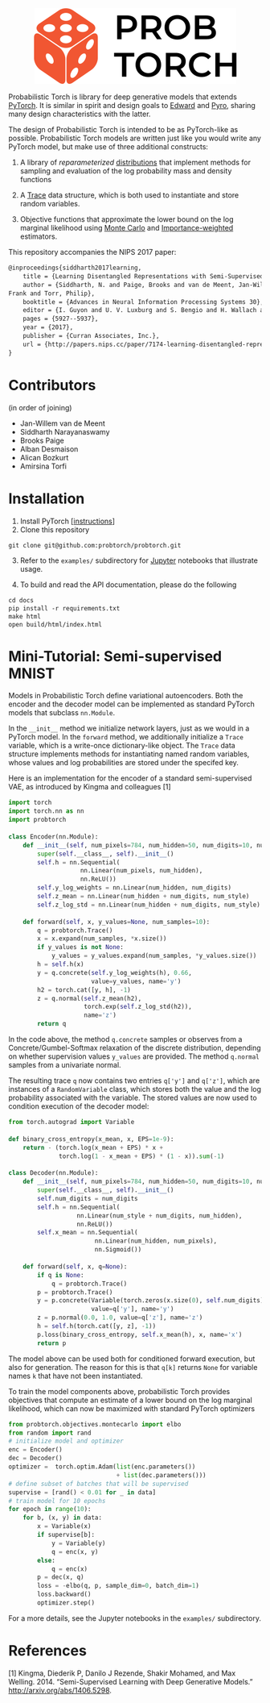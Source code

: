 <div align="center">
  <img height="150px" src="docs/source/_static/img/probtorch-logo.png"></a>
</div>

Probabilistic Torch is library for deep generative models that extends [PyTorch](http://pytorch.org). It is similar in spirit and design goals to [Edward](http://edwardlib.org) and [Pyro](https://github.com/uber/pyro), sharing many design characteristics with the latter.

The design of Probabilistic Torch is intended to be as PyTorch-like as possible. Probabilistic Torch models are written just like you would write any PyTorch model, but make use of three additional constructs:

1. A library of *reparameterized* [distributions](https://github.com/probtorch/probtorch/tree/master/probtorch/distributions) that implement methods for sampling and evaluation of the log probability mass and density functions

2. A [Trace](https://github.com/probtorch/probtorch/blob/master/probtorch/stochastic.py#L119) data structure, which is both used to instantiate and store random variables.

3. Objective functions that approximate the lower bound on the log marginal likelihood using [Monte Carlo](https://github.com/probtorch/probtorch/blob/master/probtorch/objectives/montecarlo.py) and [Importance-weighted](https://github.com/probtorch/probtorch/blob/master/probtorch/objectives/importance.py) estimators.

This repository accompanies the NIPS 2017 paper:

```latex
@inproceedings{siddharth2017learning,
    title = {Learning Disentangled Representations with Semi-Supervised Deep Generative Models},
    author = {Siddharth, N. and Paige, Brooks and van de Meent, Jan-Willem and Desmaison, Alban and Goodman, Noah D. and Kohli, Pushmeet and Wood, 
Frank and Torr, Philip},
    booktitle = {Advances in Neural Information Processing Systems 30},
    editor = {I. Guyon and U. V. Luxburg and S. Bengio and H. Wallach and R. Fergus and S. Vishwanathan and R. Garnett},
    pages = {5927--5937},
    year = {2017},
    publisher = {Curran Associates, Inc.},
    url = {http://papers.nips.cc/paper/7174-learning-disentangled-representations-with-semi-supervised-deep-generative-models.pdf}
}
```


# Contributors 

(in order of joining)

- Jan-Willem van de Meent
- Siddharth Narayanaswamy 
- Brooks Paige
- Alban Desmaison
- Alican Bozkurt
- Amirsina Torfi


# Installation

1. Install PyTorch [[instructions](https://github.com/pytorch/pytorch)]
2. Clone this repository
```
git clone git@github.com:probtorch/probtorch.git
```

3. Refer to the `examples/` subdirectory for [Jupyter](http://jupyter.org) notebooks that illustrate usage. 

4. To build and read the API documentation, please do the following 
```
cd docs
pip install -r requirements.txt
make html
open build/html/index.html
```


# Mini-Tutorial: Semi-supervised MNIST

Models in Probabilistic Torch define variational autoencoders. Both the encoder and the decoder model can be implemented as standard PyTorch models that subclass `nn.Module`. 

In the `__init__` method we initialize network layers, just as we would in a PyTorch model. In the `forward` method, we additionally initialize a `Trace` variable, which is a write-once dictionary-like object. The `Trace` data structure implements methods for instantiating named random variables, whose values and log probabilities are stored under the specifed key.

Here is an implementation for the encoder of a standard semi-supervised VAE, as introduced by Kingma and colleagues [1]

```python
import torch
import torch.nn as nn
import probtorch

class Encoder(nn.Module):
    def __init__(self, num_pixels=784, num_hidden=50, num_digits=10, num_style=2):
        super(self.__class__, self).__init__()
        self.h = nn.Sequential(
                    nn.Linear(num_pixels, num_hidden), 
                    nn.ReLU())
        self.y_log_weights = nn.Linear(num_hidden, num_digits)
        self.z_mean = nn.Linear(num_hidden + num_digits, num_style)
        self.z_log_std = nn.Linear(num_hidden + num_digits, num_style)
    
    def forward(self, x, y_values=None, num_samples=10):
        q = probtorch.Trace()
        x = x.expand(num_samples, *x.size())
        if y_values is not None:
            y_values = y_values.expand(num_samples, *y_values.size())
        h = self.h(x)
        y = q.concrete(self.y_log_weights(h), 0.66,
                       value=y_values, name='y')
        h2 = torch.cat([y, h], -1)
        z = q.normal(self.z_mean(h2), 
                     torch.exp(self.z_log_std(h2)), 
                     name='z')
        return q
```

In the code above, the method `q.concrete` samples or observes from a Concrete/Gumbel-Softmax relaxation of the discrete distribution, depending on whether supervision values `y_values` are provided. The method `q.normal` samples from a univariate normal. 

The resulting trace `q` now contains two entries `q['y']` and `q['z']`, which are instances of a `RandomVariable` class, which stores both the value and the log probability associated with the variable. The stored values are now used to condition execution of the decoder model:
```python
from torch.autograd import Variable

def binary_cross_entropy(x_mean, x, EPS=1e-9):
    return - (torch.log(x_mean + EPS) * x + 
              torch.log(1 - x_mean + EPS) * (1 - x)).sum(-1)

class Decoder(nn.Module):
    def __init__(self, num_pixels=784, num_hidden=50, num_digits=10, num_style=2):
        super(self.__class__, self).__init__()
        self.num_digits = num_digits
        self.h = nn.Sequential(
                   nn.Linear(num_style + num_digits, num_hidden),
                   nn.ReLU())
        self.x_mean = nn.Sequential(
                        nn.Linear(num_hidden, num_pixels),
                        nn.Sigmoid())

    def forward(self, x, q=None):
        if q is None:
            q = probtorch.Trace()
        p = probtorch.Trace()
        y = p.concrete(Variable(torch.zeros(x.size(0), self.num_digits)), 0.66,
                       value=q['y'], name='y')
        z = p.normal(0.0, 1.0, value=q['z'], name='z')
        h = self.h(torch.cat([y, z], -1))
        p.loss(binary_cross_entropy, self.x_mean(h), x, name='x')
        return p
```
The model above can be used both for conditioned forward execution, but also for generation. The reason for this is that `q[k]` returns `None` for variable names `k` that have not been instantiated.

To train the model components above, probabilistic Torch provides objectives that compute an estimate of a lower bound on the log marginal likelihood, which can now be maximized with standard PyTorch optimizers
```python
from probtorch.objectives.montecarlo import elbo
from random import rand
# initialize model and optimizer
enc = Encoder()
dec = Decoder()
optimizer =  torch.optim.Adam(list(enc.parameters())
                              + list(dec.parameters()))
# define subset of batches that will be supervised
supervise = [rand() < 0.01 for _ in data]
# train model for 10 epochs
for epoch in range(10):
    for b, (x, y) in data:
        x = Variable(x)
        if supervise[b]:
            y = Variable(y)
            q = enc(x, y)
        else:
            q = enc(x)
        p = dec(x, q)
        loss = -elbo(q, p, sample_dim=0, batch_dim=1)
        loss.backward()
        optimizer.step()
```

For a more details, see the Jupyter notebooks in the `examples/` subdirectory.

# References

[1] Kingma, Diederik P, Danilo J Rezende, Shakir Mohamed, and Max Welling. 2014. “Semi-Supervised Learning with Deep Generative Models.” http://arxiv.org/abs/1406.5298.



